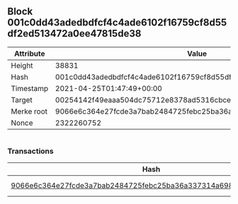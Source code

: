 ## Block 001c0dd43adedbdfcf4c4ade6102f16759cf8d55df2ed513472a0ee47815de38

Attribute | Value
--- | ---
Height | 38831
Hash | 001c0dd43adedbdfcf4c4ade6102f16759cf8d55df2ed513472a0ee47815de38
Timestamp | 2021-04-25T01:47:49+00:00
Target | 00254142f49eaaa504dc75712e8378ad5316cbcead634704b3734b6271167cc4
Merke root | 9066e6c364e27fcde3a7bab2484725febc25ba36a337314a698563a6573b9c20
Nonce | 2322260752

```

```

### Transactions

Hash | Amount
--- | ---
[9066e6c364e27fcde3a7bab2484725febc25ba36a337314a698563a6573b9c20](9066e6c364e27fcde3a7bab2484725febc25ba36a337314a698563a6573b9c20.md) | 10.00000000 SKEPTI 
